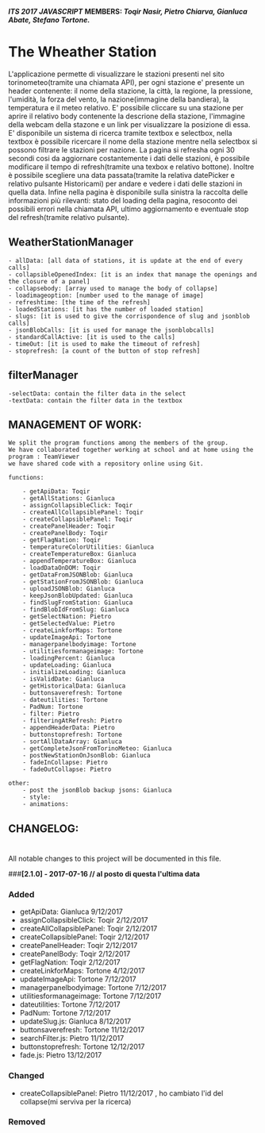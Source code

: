 ***ITS 2017***
***JAVASCRIPT***
**MEMBERS: *Toqir Nasir, Pietro Chiarva, Gianluca Abate, Stefano Tortone.***




The Wheather Station
========================

L'applicazione permette di visualizzare le stazioni presenti nel sito
torinometeo(tramite una chiamata API), per ogni stazione e' presente un header
contenente: il nome della stazione, la città, la regione, la pressione,
l'umidità, la forza del vento, la nazione(immagine della bandiera), la
temperatura e il meteo relativo.
E' possibile cliccare su una stazione per aprire il relativo body contenente la
descrione della stazione, l'immagine della webcam della stazone e un link per
visualizzare la posizione di essa.
E' disponibile un sistema di ricerca tramite textbox e selectbox, nella
textbox è possibile ricercare il nome della stazione mentre nella selectbox
si possono filtrare le stazioni per nazione.
La pagina si refresha ogni 30 secondi cosi da aggiornare costantemente i dati
delle stazioni, è possibile modificare il tempo di refresh(tramite una
texbox e relativo bottone).
Inoltre è possibile scegliere una data passata(tramite la relativa datePicker
e relativo pulsante Historicami) per andare e vedere i dati delle stazioni in
quella data.
Infine nella pagina è disponibile sulla sinistra la raccolta delle
informazioni più rilevanti: stato del loading della pagina, resoconto dei
possibili errori nella chiamata API, ultimo aggiornamento e eventuale stop del
refresh(tramite relativo pulsante).




**WeatherStationManager**
-----------------------

	- allData: [all data of stations, it is update at the end of every calls]
	- collapsibleOpenedIndex: [it is an index that manage the openings and the closure of a panel]
    - collapsebody: [array used to manage the body of collapse]
	- loadimageoption: [number used to the manage of image]
	- refreshtime: [the time of the refresh]
	- loadedStations: [it has the number of loaded station]
	- slugs: [it is used to give the corrispondence of slug and jsonblob calls]
	- jsonBlobCalls: [it is used for manage the jsonblobcalls]
	- standardCallActive: [it is used to the calls]
	- timeOut: [it is used to make the timeout of refresh]
	- stoprefresh: [a count of the button of stop refresh]


**filterManager**
-----------------
    -selectData: contain the filter data in the select
	-textData: contain the filter data in the textbox

**MANAGEMENT OF WORK:**
-----------------------

    We split the program functions among the members of the group.
    We have collaborated together working at school and at home using the program : TeamViewer
    we have shared code with a repository online using Git.

    functions:

        - getApiData: Toqir
        - getAllStations: Gianluca
        - assignCollapsibleClick: Toqir
        - createAllCollapsiblePanel: Toqir
        - createCollapsiblePanel: Toqir
        - createPanelHeader: Toqir
        - createPanelBody: Toqir
        - getFlagNation: Toqir
        - temperatureColorUtilities: Gianluca
        - createTemperatureBox: Gianluca
        - appendTemperatureBox: Gianluca
        - loadDataOnDOM: Toqir
        - getDataFromJSONBlob: Gianluca
        - getStationFromJSONBlob: Gianluca
        - uploadJSONBlob: Gianluca
        - keepJsonBlobUpdated: Gianluca
        - findSlugFromStation: Gianluca
        - findBlobIdFromSlug: Gianluca
        - getSelectNation: Pietro
        - getSelectedValue: Pietro
        - createLinkforMaps: Tortone
        - updateImageApi: Tortone
        - managerpanelbodyimage: Tortone
        - utilitiesformanageimage: Tortone
        - loadingPercent: Gianluca
        - updateLoading: Gianluca
        - initializeLoading: Gianluca
        - isValidDate: Gianluca
        - getHistoricalData: Gianluca
        - buttonsaverefresh: Tortone
        - dateutilities: Tortone
        - PadNum: Tortone
        - filter: Pietro
        - filteringAtRefresh: Pietro
        - appendHeaderData: Pietro
        - buttonstoprefresh: Tortone
		- sortAllDataArray: Gianluca
		- getCompleteJsonFromTorinoMeteo: Gianluca
	    - postNewStationOnJsonBlob: Gianluca
	    - fadeInCollapse: Pietro
	    - fadeOutCollapse: Pietro
        
    other:
        - post the jsonBlob backup jsons: Gianluca
        - style:
        - animations:




**CHANGELOG:**
--------------

#
All notable changes to this project will be documented in this file.

###**[2.1.0] - 2017-07-16 // al posto di questa l'ultima data**
### Added
- getApiData: Gianluca 9/12/2017
- assignCollapsibleClick: Toqir 2/12/2017
- createAllCollapsiblePanel: Toqir 2/12/2017
- createCollapsiblePanel: Toqir 2/12/2017
- createPanelHeader: Toqir 2/12/2017
- createPanelBody: Toqir 2/12/2017
- getFlagNation: Toqir 2/12/2017
- createLinkforMaps: Tortone 4/12/2017
- updateImageApi: Tortone  7/12/2017
- managerpanelbodyimage: Tortone  7/12/2017
- utilitiesformanageimage: Tortone  7/12/2017
- dateutilities: Tortone 7/12/2017
- PadNum: Tortone 7/12/2017
- updateSlug.js: Gianluca 8/12/2017
- buttonsaverefresh: Tortone 11/12/2017
- searchFilter.js: Pietro 11/12/2017
- buttonstoprefresh: Tortone 12/12/2017
- fade.js: Pietro 13/12/2017

### Changed
- createCollapsiblePanel: Pietro 11/12/2017 , ho cambiato l'id del collapse(mi serviva per la ricerca)
### Removed
